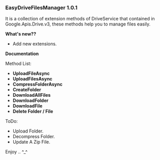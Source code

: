 ### **EasyDriveFilesManager 1.0.1**

It is a collection of extension methods of DriveService that contained in Google.Apis.Drive.v3, these methods help you to manage files easily.

**What's new??** 
- Add new extensions.

**Documentation** 

Method List:

- **UploadFileAsync**
- **UploadFilesAsync**
- **CompressFolderAsync**
- **CreateFolder**
- **DownloadAllFiles**
- **DownloadFolder**
- **DownloadFile**
- **Delete Folder / File**

ToDo:
- Upload Folder.
- Decompress Folder.
- Update A Zip File.

Enjoy .. ^_^

